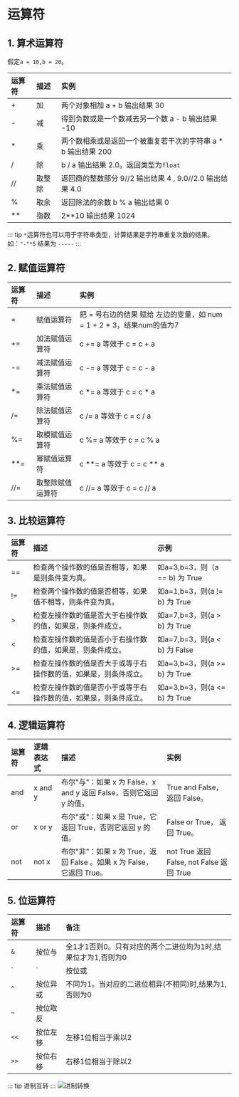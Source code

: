 # 运算符

## 1. 算术运算符

假定`a = 10,b = 20`。

|运算符|描述|实例|
|:-|:-|:-|
|+ | 加 | 两个对象相加 a + b 输出结果 30|
|- | 减 | 得到负数或是一个数减去另一个数 a - b 输出结果 -10|
|* | 乘 | 两个数相乘或是返回一个被重复若干次的字符串 a * b 输出结果 200|
|/ | 除 | b / a 输出结果 2.0。返回类型为`float`|
|// | 取整除 | 返回商的整数部分 9//2 输出结果 4 , 9.0//2.0 输出结果 4.0|
|% | 取余 | 返回除法的余数 b % a 输出结果 0|
|** | 指数 | 2**10 输出结果 1024|

::: tip
`*`运算符也可以用于字符串类型，计算结果是字符串重复次数的结果。如：`"-"*5` 结果为 `-----`
:::

## 2. 赋值运算符

运算符|描述|实例
:-|:-|:-
= | 赋值运算符 | 把 = 号右边的结果 赋给 左边的变量，如 num = 1 + 2 * 3，结果num的值为7
+= | 加法赋值运算符 | c += a 等效于 c = c + a
-= | 减法赋值运算符 | c -= a 等效于 c = c - a
*= | 乘法赋值运算符 | c *= a 等效于 c = c * a
/= | 除法赋值运算符 | c /= a 等效于 c = c / a
%= | 取模赋值运算符 | c %= a 等效于 c = c % a
**= | 幂赋值运算符 | c **= a 等效于 c = c ** a
//= | 取整除赋值运算符 | c //= a 等效于 c = c // a

## 3. 比较运算符

运算符|描述|示例
:-|:-|:-
== |检查两个操作数的值是否相等，如果是则条件变为真。| 如a=3,b=3，则（a == b) 为 True
!= |检查两个操作数的值是否相等，如果值不相等，则条件变为真。| 如a=1,b=3，则(a != b) 为 True
> |检查左操作数的值是否大于右操作数的值，如果是，则条件成立。| 如a=7,b=3，则(a > b) 为 True
< |检查左操作数的值是否小于右操作数的值，如果是，则条件成立。| 如a=7,b=3，则(a < b) 为 False
>= |检查左操作数的值是否大于或等于右操作数的值，如果是，则条件成立。| 如a=3,b=3，则(a >= b) 为 True
<= |检查左操作数的值是否小于或等于右操作数的值，如果是，则条件成立。| 如a=3,b=3，则(a <= b) 为 True

## 4. 逻辑运算符

运算符| 逻辑表达式| 描述|实例
:-|:-|:-|:-
and | x and y| 布尔"与"：如果 x 为 False，x and y 返回 False，否则它返回 y 的值。| True and False， 返回 False。
or | x or y| 布尔"或"：如果 x 是 True，它返回 True，否则它返回 y 的值。| False or True， 返回 True。
not | not x |布尔"非"：如果 x 为 True，返回 False 。如果 x 为 False，它返回 True。| not True 返回 False, not False 返回 True

## 5. 位运算符

运算符|描述|备注
:-|:-|:-
`&` |按位与|全1才1否则0。只有对应的两个二进位均为1时,结果位才为1,否则为0
`|` |按位或|有1就1。只要对应的二个二进位有一个为1时,结果位就为1,否则为0
`^` |按位异或|不同为1。当对应的二进位相异(不相同)时,结果为1,否则为0
`~` |按位取反|
`<<`|按位左移|左移1位相当于乘以2
`>>`|按位右移|右移1位相当于除以2

::: tip
进制互转
:::
![进制转换](https://i.loli.net/2020/02/25/hRScJIaw74HWzGj.jpg)
